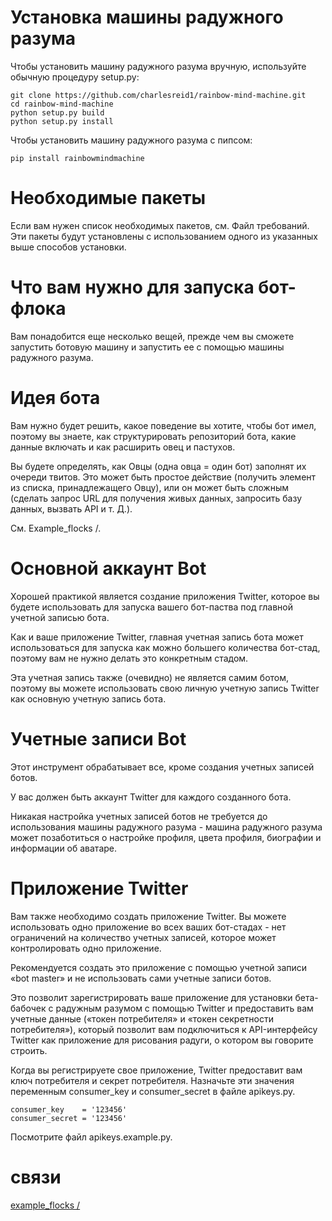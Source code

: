 # Установка машины радужного разума

Чтобы установить машину радужного разума вручную, используйте обычную
процедуру setup.py:

    git clone https://github.com/charlesreid1/rainbow-mind-machine.git
    cd rainbow-mind-machine
    python setup.py build 
    python setup.py install

Чтобы установить машину радужного разума с пипсом:

    pip install rainbowmindmachine

# Необходимые пакеты

Если вам нужен список необходимых пакетов, см. Файл требований. Эти
пакеты будут установлены с использованием одного из указанных выше
способов установки.

# Что вам нужно для запуска бот-флока

Вам понадобится еще несколько вещей, прежде чем вы сможете запустить
ботовую машину и запустить ее с помощью машины радужного разума.

# Идея бота

Вам нужно будет решить, какое поведение вы хотите, чтобы бот имел,
поэтому вы знаете, как структурировать репозиторий бота, какие
данные включать и как расширить овец и пастухов.

Вы будете определять, как Овцы (одна овца = один бот) заполнят их
очереди твитов. Это может быть простое действие (получить элемент
из списка, принадлежащего Овцу), или он может быть сложным (сделать
запрос URL для получения живых данных, запросить базу данных,
вызвать API и т. Д.).

См. Example\_flocks /.

# Основной аккаунт Bot

Хорошей практикой является создание приложения Twitter, которое вы
будете использовать для запуска вашего бот-паства под главной
учетной записью бота.

Как и ваше приложение Twitter, главная учетная запись бота может
использоваться для запуска как можно большего количества
бот-стад, поэтому вам не нужно делать это конкретным стадом.

Эта учетная запись также (очевидно) не является самим ботом, поэтому вы
можете использовать свою личную учетную запись Twitter как основную
учетную запись бота.

# Учетные записи Bot

Этот инструмент обрабатывает все, кроме создания учетных записей ботов.

У вас должен быть аккаунт Twitter для каждого созданного бота.

Никакая настройка учетных записей ботов не требуется до использования
машины радужного разума - машина радужного разума может позаботиться
о настройке профиля, цвета профиля, биографии и информации об аватаре.

# Приложение Twitter

Вам также необходимо создать приложение Twitter. Вы можете использовать
одно приложение во всех ваших бот-стадах - нет ограничений на
количество учетных записей, которое может контролировать одно
приложение.

Рекомендуется создать это приложение с помощью учетной записи «bot
master» и не использовать сами учетные записи ботов.

Это позволит зарегистрировать ваше приложение для установки бета-бабочек
с радужным разумом с помощью Twitter и предоставить вам учетные данные
(«токен потребителя» и «токен секретности потребителя»), который
позволит вам подключиться к API-интерфейсу Twitter как приложение
для рисования радуги, о котором вы говорите строить.

Когда вы регистрируете свое приложение, Twitter предоставит вам ключ
потребителя и секрет потребителя. Назначьте эти значения переменным
consumer\_key и consumer\_secret в файле apikeys.py.

    consumer_key    = '123456'
    consumer_secret = '123456'

Посмотрите файл apikeys.example.py.

# связи

[example\_flocks /](/example_flocks)
